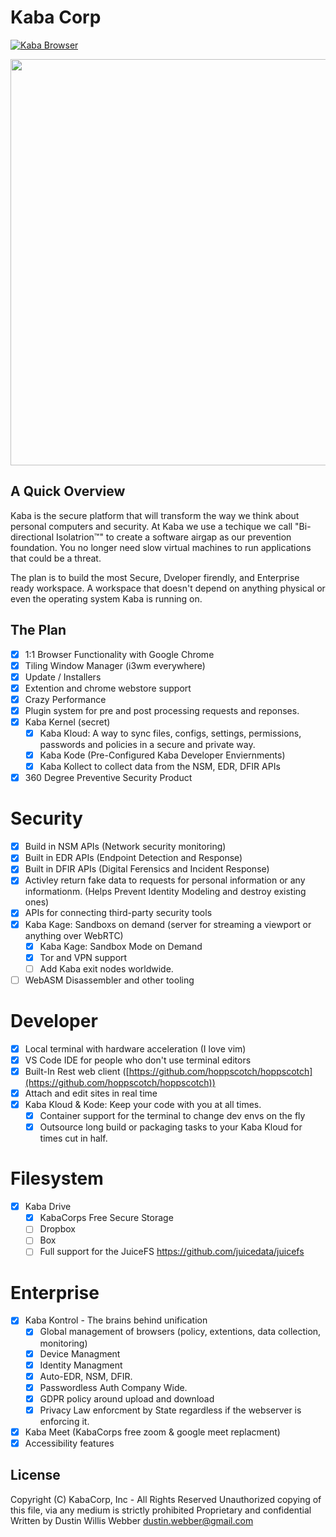 # Kaba Corp

[![Kaba Browser](https://github.com/KabaCorp/kaba/actions/workflows/build.yml/badge.svg?branch=main&event=push)](https://github.com/KabaCorp/kaba/actions/workflows/build.yml)

<img width="650" style="width:650px!important;" src="https://github.com/KabaCorp/.github/blob/main/profile/kaba-browser.gif?raw=true" />

## A Quick Overview

Kaba is the secure platform that will transform the way we think about personal computers and security. At Kaba we use a techique we call "Bi-directional Isolatrion™" to create a software airgap as our prevention foundation. You no longer need slow virtual machines to run applications that could be a threat.

The plan is to build the most Secure, Dveloper firendly, and Enterprise ready workspace. A workspace that doesn't depend on anything physical
or even the operating system Kaba is running on.

## The Plan

- [x] 1:1 Browser Functionality with Google Chrome
- [x] Tiling Window Manager (i3wm everywhere)
- [x] Update / Installers
- [x] Extention and chrome webstore support
- [x] Crazy Performance
- [x] Plugin system for pre and post processing requests and reponses.
- [x] Kaba Kernel (secret)
  - [x] Kaba Kloud: A way to sync files, configs, settings, permissions, passwords and policies in a secure and private way.
  - [x] Kaba Kode (Pre-Configured Kaba Developer Enviernments)
  - [x] Kaba Kollect to collect data from the NSM, EDR, DFIR APIs
- [x] 360 Degree Preventive Security Product

# Security

- [x] Build in NSM APIs (Network security monitoring)
- [x] Built in EDR APIs (Endpoint Detection and Response)
- [x] Built in DFIR APIs (Digital Ferensics and Incident Response)
- [x] Activley return fake data to requests for personal information or any informationm. (Helps Prevent Identity Modeling and destroy existing ones)
- [x] APIs for connecting third-party security tools
- [x] Kaba Kage: Sandboxs on demand (server for streaming a viewport or anything over WebRTC)
  - [x] Kaba Kage: Sandbox Mode on Demand
  - [x] Tor and VPN support
  - [ ] Add Kaba exit nodes worldwide.
- [ ] WebASM Disassembler and other tooling

# Developer

- [x] Local terminal with hardware acceleration (I love vim)
- [x] VS Code IDE for people who don't use terminal editors
- [x] Built-In Rest web client ([https://github.com/hoppscotch/hoppscotch](https://github.com/hoppscotch/hoppscotch))
- [x] Attach and edit sites in real time
- [x] Kaba Kloud & Kode: Keep your code with you at all times.
  - [x] Container support for the terminal to change dev envs on the fly
  - [x] Outsource long build or packaging tasks to your Kaba Kloud for times cut in half.

# Filesystem

- [x] Kaba Drive
  - [x] KabaCorps Free Secure Storage
  - [ ] Dropbox
  - [ ] Box
  - [ ] Full support for the JuiceFS https://github.com/juicedata/juicefs

# Enterprise

- [x] Kaba Kontrol - The brains behind unification
  - [x] Global management of browsers (policy, extentions, data collection, monitoring)
  - [x] Device Managment
  - [x] Identity Managment
  - [x] Auto-EDR, NSM, DFIR.
  - [x] Passwordless Auth Company Wide.
  - [x] GDPR policy around upload and download
  - [x] Privacy Law enforcment by State regardless if the webserver is enforcing it.
- [x] Kaba Meet (KabaCorps free zoom & google meet replacment)
- [x] Accessibility features

## License

Copyright (C) KabaCorp, Inc - All Rights Reserved
Unauthorized copying of this file, via any medium is strictly prohibited
Proprietary and confidential
Written by Dustin Willis Webber <dustin.webber@gmail.com>
